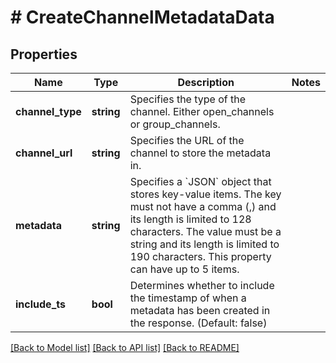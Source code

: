 # # CreateChannelMetadataData

## Properties

Name | Type | Description | Notes
------------ | ------------- | ------------- | -------------
**channel_type** | **string** | Specifies the type of the channel. Either open_channels or group_channels. |
**channel_url** | **string** | Specifies the URL of the channel to store the metadata in. |
**metadata** | **string** | Specifies a &#x60;JSON&#x60; object that stores key-value items. The key must not have a comma (,) and its length is limited to 128 characters. The value must be a string and its length is limited to 190 characters. This property can have up to 5 items. |
**include_ts** | **bool** | Determines whether to include the timestamp of when a metadata has been created in the response. (Default: false) |

[[Back to Model list]](../../README.md#models) [[Back to API list]](../../README.md#endpoints) [[Back to README]](../../README.md)
